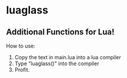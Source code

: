 # luaglass

Additional Functions for Lua!
---
How to use:
1) Copy the text in main.lua into a lua compiler
2) Type "luaglass()" into the compiler
3) Profit.
